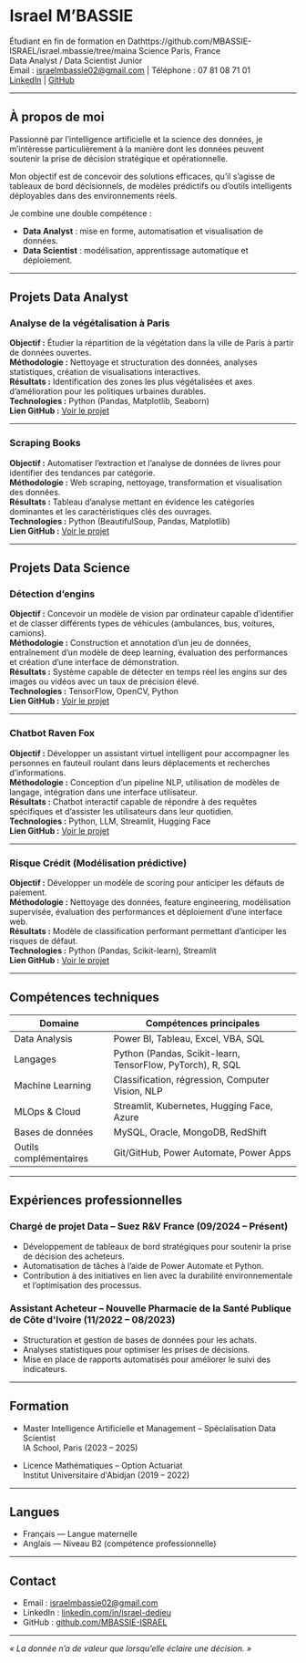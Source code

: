 # Israel M’BASSIE

Étudiant en fin de formation en Dathttps://github.com/MBASSIE-ISRAEL/israel.mbassie/tree/maina Science 
Paris, France  
Data Analyst / Data Scientist Junior  
Email : israelmbassie02@gmail.com | Téléphone : 07 81 08 71 01  
[LinkedIn](https://www.linkedin.com/in/israel-dedieu/) | [GitHub](https://github.com/MBASSIE-ISRAEL)

---

## À propos de moi

Passionné par l’intelligence artificielle et la science des données, je m’intéresse particulièrement à la manière dont les données peuvent soutenir la prise de décision stratégique et opérationnelle.  

Mon objectif est de concevoir des solutions efficaces, qu’il s’agisse de tableaux de bord décisionnels, de modèles prédictifs ou d’outils intelligents déployables dans des environnements réels.  

Je combine une double compétence :
- **Data Analyst** : mise en forme, automatisation et visualisation de données.
- **Data Scientist** : modélisation, apprentissage automatique et déploiement.

---

## Projets Data Analyst

### Analyse de la végétalisation à Paris
**Objectif :** Étudier la répartition de la végétation dans la ville de Paris à partir de données ouvertes.  
**Méthodologie :** Nettoyage et structuration des données, analyses statistiques, création de visualisations interactives.  
**Résultats :** Identification des zones les plus végétalisées et axes d’amélioration pour les politiques urbaines durables.  
**Technologies :** Python (Pandas, Matplotlib, Seaborn)  
**Lien GitHub :** [Voir le projet](https://github.com/MBASSIE-ISRAEL/Analyse_de_donnees-du_vert_chez_moi)

---

### Scraping Books
**Objectif :** Automatiser l’extraction et l’analyse de données de livres pour identifier des tendances par catégorie.  
**Méthodologie :** Web scraping, nettoyage, transformation et visualisation des données.  
**Résultats :** Tableau d’analyse mettant en évidence les catégories dominantes et les caractéristiques clés des ouvrages.  
**Technologies :** Python (BeautifulSoup, Pandas, Matplotlib)  
**Lien GitHub :** [Voir le projet](https://github.com/MBASSIE-ISRAEL/Scrapping_books)

---

## Projets Data Science

### Détection d’engins
**Objectif :** Concevoir un modèle de vision par ordinateur capable d’identifier et de classer différents types de véhicules (ambulances, bus, voitures, camions).  
**Méthodologie :** Construction et annotation d’un jeu de données, entraînement d’un modèle de deep learning, évaluation des performances et création d’une interface de démonstration.  
**Résultats :** Système capable de détecter en temps réel les engins sur des images ou vidéos avec un taux de précision élevé.  
**Technologies :** TensorFlow, OpenCV, Python  
**Lien GitHub :** [Voir le projet](https://github.com/MBASSIE-ISRAEL/Detection-engins)

---

### Chatbot Raven Fox
**Objectif :** Développer un assistant virtuel intelligent pour accompagner les personnes en fauteuil roulant dans leurs déplacements et recherches d’informations.  
**Méthodologie :** Conception d’un pipeline NLP, utilisation de modèles de langage, intégration dans une interface utilisateur.  
**Résultats :** Chatbot interactif capable de répondre à des requêtes spécifiques et d’assister les utilisateurs dans leur quotidien.  
**Technologies :** Python, LLM, Streamlit, Hugging Face  
**Lien GitHub :** [Voir le projet](https://github.com/MBASSIE-ISRAEL/chatbot_raven_fox)

---

### Risque Crédit (Modélisation prédictive)
**Objectif :** Développer un modèle de scoring pour anticiper les défauts de paiement.  
**Méthodologie :** Nettoyage des données, feature engineering, modélisation supervisée, évaluation des performances et déploiement d’une interface web.  
**Résultats :** Modèle de classification performant permettant d’anticiper les risques de défaut.  
**Technologies :** Python (Pandas, Scikit-learn), Streamlit  
**Lien GitHub :** [Voir le projet](https://github.com/MBASSIE-ISRAEL/risque_credits)

---


## Compétences techniques

| Domaine                    | Compétences principales |
|----------------------------|--------------------------|
| Data Analysis              | Power BI, Tableau, Excel, VBA, SQL |
| Langages                   | Python (Pandas, Scikit-learn, TensorFlow, PyTorch), R, SQL |
| Machine Learning           | Classification, régression, Computer Vision, NLP |
| MLOps & Cloud              | Streamlit, Kubernetes, Hugging Face, Azure |
| Bases de données           | MySQL, Oracle, MongoDB, RedShift |
| Outils complémentaires     | Git/GitHub, Power Automate, Power Apps |

---

## Expériences professionnelles

### Chargé de projet Data – Suez R&V France (09/2024 – Présent)
- Développement de tableaux de bord stratégiques pour soutenir la prise de décision des acheteurs.  
- Automatisation de tâches à l’aide de Power Automate et Python.  
- Contribution à des initiatives en lien avec la durabilité environnementale et l’optimisation des processus.

### Assistant Acheteur – Nouvelle Pharmacie de la Santé Publique de Côte d'Ivoire (11/2022 – 08/2023)
- Structuration et gestion de bases de données pour les achats.  
- Analyses statistiques pour optimiser les prises de décisions.  
- Mise en place de rapports automatisés pour améliorer le suivi des indicateurs.

---

## Formation

- Master Intelligence Artificielle et Management – Spécialisation Data Scientist  
  IA School, Paris (2023 – 2025)

- Licence Mathématiques – Option Actuariat  
  Institut Universitaire d'Abidjan (2019 – 2022)

---

## Langues

- Français — Langue maternelle  
- Anglais — Niveau B2 (compétence professionnelle)

---

## Contact

- Email : israelmbassie02@gmail.com  
- LinkedIn : [linkedin.com/in/israel-dedieu](https://www.linkedin.com/in/israel-dedieu/)  
- GitHub : [github.com/MBASSIE-ISRAEL](https://github.com/MBASSIE-ISRAEL)

---

*« La donnée n’a de valeur que lorsqu’elle éclaire une décision. »*

